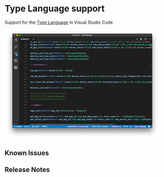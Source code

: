 # Type Language support

Support for the [Type Language](https://core.telegram.org/mtproto/TL) in Visual Studio Code

![Type Language](./images/code.png)

## Known Issues

## Release Notes
